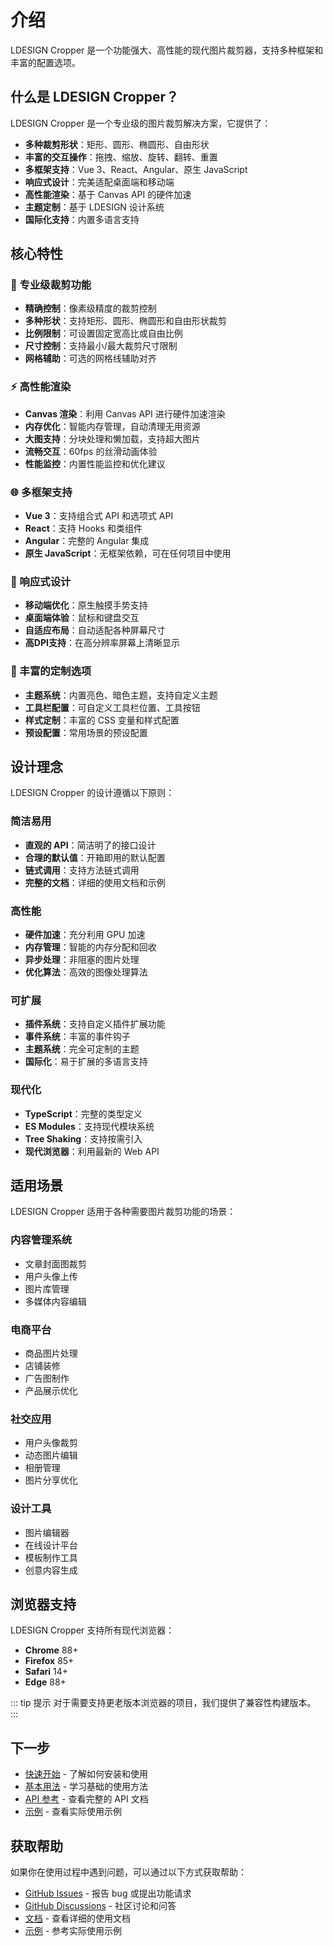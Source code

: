 # 介绍

LDESIGN Cropper 是一个功能强大、高性能的现代图片裁剪器，支持多种框架和丰富的配置选项。

## 什么是 LDESIGN Cropper？

LDESIGN Cropper 是一个专业级的图片裁剪解决方案，它提供了：

- **多种裁剪形状**：矩形、圆形、椭圆形、自由形状
- **丰富的交互操作**：拖拽、缩放、旋转、翻转、重置
- **多框架支持**：Vue 3、React、Angular、原生 JavaScript
- **响应式设计**：完美适配桌面端和移动端
- **高性能渲染**：基于 Canvas API 的硬件加速
- **主题定制**：基于 LDESIGN 设计系统
- **国际化支持**：内置多语言支持

## 核心特性

### 🎯 专业级裁剪功能

- **精确控制**：像素级精度的裁剪控制
- **多种形状**：支持矩形、圆形、椭圆形和自由形状裁剪
- **比例限制**：可设置固定宽高比或自由比例
- **尺寸控制**：支持最小/最大裁剪尺寸限制
- **网格辅助**：可选的网格线辅助对齐

### ⚡ 高性能渲染

- **Canvas 渲染**：利用 Canvas API 进行硬件加速渲染
- **内存优化**：智能内存管理，自动清理无用资源
- **大图支持**：分块处理和懒加载，支持超大图片
- **流畅交互**：60fps 的丝滑动画体验
- **性能监控**：内置性能监控和优化建议

### 🌐 多框架支持

- **Vue 3**：支持组合式 API 和选项式 API
- **React**：支持 Hooks 和类组件
- **Angular**：完整的 Angular 集成
- **原生 JavaScript**：无框架依赖，可在任何项目中使用

### 📱 响应式设计

- **移动端优化**：原生触摸手势支持
- **桌面端体验**：鼠标和键盘交互
- **自适应布局**：自动适配各种屏幕尺寸
- **高DPI支持**：在高分辨率屏幕上清晰显示

### 🎨 丰富的定制选项

- **主题系统**：内置亮色、暗色主题，支持自定义主题
- **工具栏配置**：可自定义工具栏位置、工具按钮
- **样式定制**：丰富的 CSS 变量和样式配置
- **预设配置**：常用场景的预设配置

## 设计理念

LDESIGN Cropper 的设计遵循以下原则：

### 简洁易用
- **直观的 API**：简洁明了的接口设计
- **合理的默认值**：开箱即用的默认配置
- **链式调用**：支持方法链式调用
- **完整的文档**：详细的使用文档和示例

### 高性能
- **硬件加速**：充分利用 GPU 加速
- **内存管理**：智能的内存分配和回收
- **异步处理**：非阻塞的图片处理
- **优化算法**：高效的图像处理算法

### 可扩展
- **插件系统**：支持自定义插件扩展功能
- **事件系统**：丰富的事件钩子
- **主题系统**：完全可定制的主题
- **国际化**：易于扩展的多语言支持

### 现代化
- **TypeScript**：完整的类型定义
- **ES Modules**：支持现代模块系统
- **Tree Shaking**：支持按需引入
- **现代浏览器**：利用最新的 Web API

## 适用场景

LDESIGN Cropper 适用于各种需要图片裁剪功能的场景：

### 内容管理系统
- 文章封面图裁剪
- 用户头像上传
- 图片库管理
- 多媒体内容编辑

### 电商平台
- 商品图片处理
- 店铺装修
- 广告图制作
- 产品展示优化

### 社交应用
- 用户头像裁剪
- 动态图片编辑
- 相册管理
- 图片分享优化

### 设计工具
- 图片编辑器
- 在线设计平台
- 模板制作工具
- 创意内容生成

## 浏览器支持

LDESIGN Cropper 支持所有现代浏览器：

- **Chrome** 88+
- **Firefox** 85+
- **Safari** 14+
- **Edge** 88+

::: tip 提示
对于需要支持更老版本浏览器的项目，我们提供了兼容性构建版本。
:::

## 下一步

- [快速开始](/guide/getting-started) - 了解如何安装和使用
- [基本用法](/guide/basic-usage) - 学习基础的使用方法
- [API 参考](/api/) - 查看完整的 API 文档
- [示例](/examples/) - 查看实际使用示例

## 获取帮助

如果你在使用过程中遇到问题，可以通过以下方式获取帮助：

- [GitHub Issues](https://github.com/ldesign/cropper/issues) - 报告 bug 或提出功能请求
- [GitHub Discussions](https://github.com/ldesign/cropper/discussions) - 社区讨论和问答
- [文档](/) - 查看详细的使用文档
- [示例](/examples/) - 参考实际使用示例
